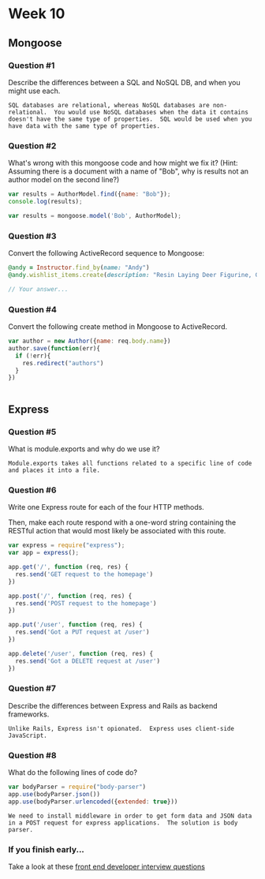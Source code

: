# Week 10

## Mongoose

### Question #1

Describe the differences between a SQL and NoSQL DB, and when you might use each.

```text
SQL databases are relational, whereas NoSQL databases are non-relational.  You would use NoSQL databases when the data it contains doesn't have the same type of properties.  SQL would be used when you have data with the same type of properties.
```

### Question #2

What's wrong with this mongoose code and how might we fix it?
(Hint: Assuming there is a document with a name of "Bob", why is results not an author model on the second line?)

```js
var results = AuthorModel.find({name: "Bob"});
console.log(results);
```

```js
var results = mongoose.model('Bob', AuthorModel);
```

### Question #3

Convert the following ActiveRecord sequence to Mongoose:

```rb
@andy = Instructor.find_by(name: "Andy")
@andy.wishlist_items.create(description: "Resin Laying Deer Figurine, Gold")
```

```js
// Your answer...
```

### Question #4

Convert the following create method in Mongoose to ActiveRecord.

```js
var author = new Author({name: req.body.name})
author.save(function(err){
  if (!err){
    res.redirect("authors")
  }
})
```

```rb

```
## Express

### Question #5

What is module.exports and why do we use it?

```text
Module.exports takes all functions related to a specific line of code and places it into a file.
```

### Question #6

Write one Express route for each of the four HTTP methods.

Then, make each route respond with a one-word string containing the RESTful action that would most likely be associated with this route.

```js
var express = require("express");
var app = express();

app.get('/', function (req, res) {
  res.send('GET request to the homepage')
})

app.post('/', function (req, res) {
  res.send('POST request to the homepage')
})

app.put('/user', function (req, res) {
  res.send('Got a PUT request at /user')
})

app.delete('/user', function (req, res) {
  res.send('Got a DELETE request at /user')
})

```

### Question #7

Describe the differences between Express and Rails as backend frameworks.

```text
Unlike Rails, Express isn't opionated.  Express uses client-side JavaScript.
```

### Question #8

What do the following lines of code do?

```js
var bodyParser = require("body-parser")
app.use(bodyParser.json())
app.use(bodyParser.urlencoded({extended: true}))
```

```text
We need to install middleware in order to get form data and JSON data in a POST request for express applications.  The solution is body parser.
```

### If you finish early...

Take a look at these [front end developer interview questions](https://github.com/h5bp/Front-end-Developer-Interview-Questions/blob/master/README.md)
